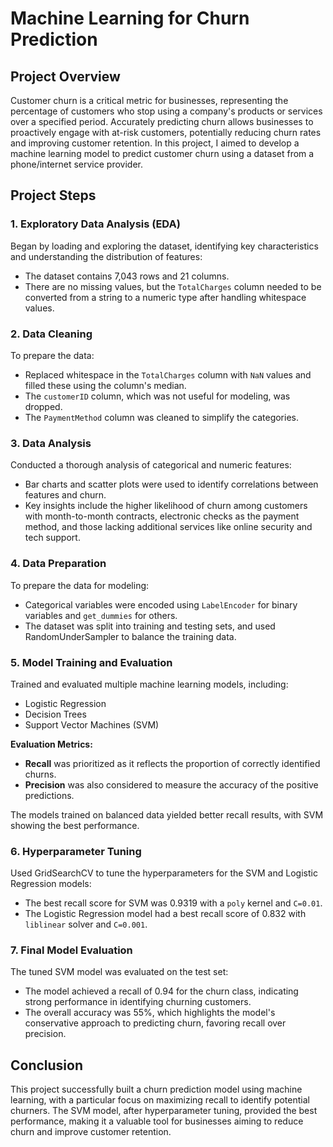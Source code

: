 # Machine Learning for Churn Prediction

## Project Overview

Customer churn is a critical metric for businesses, representing the percentage of customers who stop using a company's products or services over a specified period. Accurately predicting churn allows businesses to proactively engage with at-risk customers, potentially reducing churn rates and improving customer retention. In this project, I aimed to develop a machine learning model to predict customer churn using a dataset from a phone/internet service provider.

## Project Steps

### 1. Exploratory Data Analysis (EDA)
Began by loading and exploring the dataset, identifying key characteristics and understanding the distribution of features:
- The dataset contains 7,043 rows and 21 columns.
- There are no missing values, but the `TotalCharges` column needed to be converted from a string to a numeric type after handling whitespace values.

### 2. Data Cleaning
To prepare the data:
- Replaced whitespace in the `TotalCharges` column with `NaN` values and filled these using the column's median.
- The `customerID` column, which was not useful for modeling, was dropped.
- The `PaymentMethod` column was cleaned to simplify the categories.

### 3. Data Analysis
Conducted a thorough analysis of categorical and numeric features:
- Bar charts and scatter plots were used to identify correlations between features and churn.
- Key insights include the higher likelihood of churn among customers with month-to-month contracts, electronic checks as the payment method, and those lacking additional services like online security and tech support.

### 4. Data Preparation
To prepare the data for modeling:
- Categorical variables were encoded using `LabelEncoder` for binary variables and `get_dummies` for others.
- The dataset was split into training and testing sets, and used RandomUnderSampler to balance the training data.

### 5. Model Training and Evaluation
Trained and evaluated multiple machine learning models, including:
- Logistic Regression
- Decision Trees
- Support Vector Machines (SVM)

**Evaluation Metrics:**
- **Recall** was prioritized as it reflects the proportion of correctly identified churns.
- **Precision** was also considered to measure the accuracy of the positive predictions.

The models trained on balanced data yielded better recall results, with SVM showing the best performance.

### 6. Hyperparameter Tuning
Used GridSearchCV to tune the hyperparameters for the SVM and Logistic Regression models:
- The best recall score for SVM was 0.9319 with a `poly` kernel and `C=0.01`.
- The Logistic Regression model had a best recall score of 0.832 with `liblinear` solver and `C=0.001`.

### 7. Final Model Evaluation
The tuned SVM model was evaluated on the test set:
- The model achieved a recall of 0.94 for the churn class, indicating strong performance in identifying churning customers.
- The overall accuracy was 55%, which highlights the model's conservative approach to predicting churn, favoring recall over precision.

## Conclusion
This project successfully built a churn prediction model using machine learning, with a particular focus on maximizing recall to identify potential churners. The SVM model, after hyperparameter tuning, provided the best performance, making it a valuable tool for businesses aiming to reduce churn and improve customer retention.
